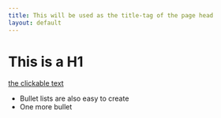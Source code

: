 ```yaml
---
title: This will be used as the title-tag of the page head
layout: default
---
```


# This is a H1

[the clickable text](http://xlson.com/)

* Bullet lists are also easy to create
* One more bullet
